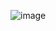  ![image](https://github.com/huyremy/Theend-AI/assets/2125897/66f91f20-9658-49f7-bb68-23176394e7ce)
